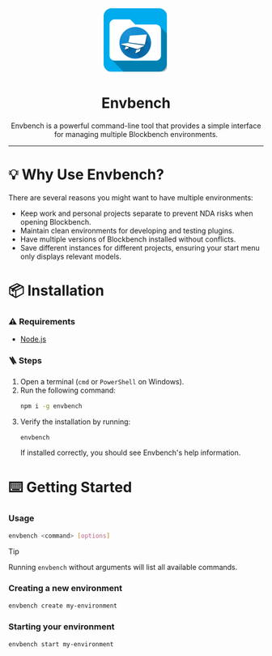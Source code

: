 <div align=center>
    <picture>
        <img src="assets/envbench-logo.svg" alt="Envbench Logo" width="128" height="128">
    </picture>
    <summary>
        <h1>Envbench</h1>
    </summary>
    <p>Envbench is a powerful command-line tool that provides a simple interface for managing multiple Blockbench environments.</p>
</div>

---

# 💡 Why Use Envbench?

There are several reasons you might want to have multiple environments:

-   Keep work and personal projects separate to prevent NDA risks when opening Blockbench.
-   Maintain clean environments for developing and testing plugins.
-   Have multiple versions of Blockbench installed without conflicts.
-   Save different instances for different projects, ensuring your start menu only displays relevant models.

# 📦 Installation

### ⚠️ Requirements

-   [Node.js](https://nodejs.org/en/download/prebuilt-installer)

### 🪜 Steps

1. Open a terminal (`cmd` or `PowerShell` on Windows).
2. Run the following command:
    ```bash
    npm i -g envbench
    ```
3. Verify the installation by running:
    ```bash
    envbench
    ```
    If installed correctly, you should see Envbench's help information.

# ⌨️ Getting Started

### Usage

```bash
envbench <command> [options]
```

> [!TIP]
> Running `envbench` without arguments will list all available commands.

### Creating a new environment

```bash
envbench create my-environment
```

### Starting your environment

```bash
envbench start my-environment
```
